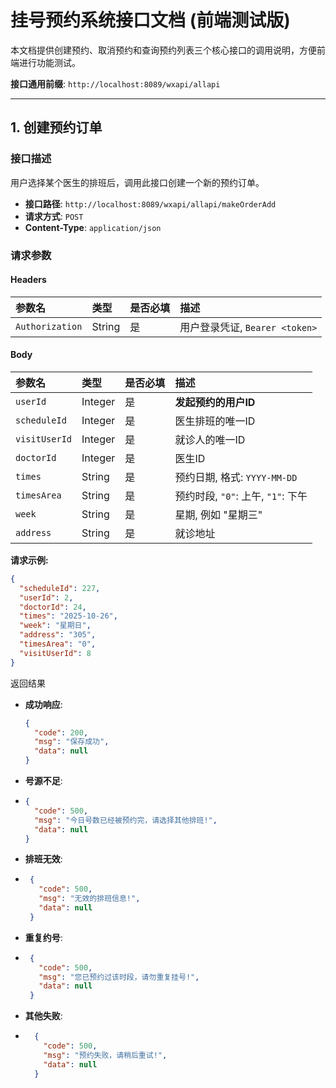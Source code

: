 # 挂号预约系统接口文档 (前端测试版)

本文档提供创建预约、取消预约和查询预约列表三个核心接口的调用说明，方便前端进行功能测试。

**接口通用前缀**: `http://localhost:8089/wxapi/allapi`

---

## 1. 创建预约订单

### 接口描述
用户选择某个医生的排班后，调用此接口创建一个新的预约订单。

- **接口路径**: `http://localhost:8089/wxapi/allapi/makeOrderAdd`
- **请求方式**: `POST`
- **Content-Type**: `application/json`

### 请求参数

#### Headers
| 参数名 | 类型 | 是否必填 | 描述 |
| :--- | :--- | :--- | :--- |
| `Authorization` | String | 是 | 用户登录凭证, `Bearer <token>` |

#### Body
| 参数名 | 类型 | 是否必填 | 描述 |
| :--- | :--- | :--- | :--- |
| `userId` | Integer | 是 | **发起预约的用户ID** |
| `scheduleId` | Integer | 是 | 医生排班的唯一ID |
| `visitUserId` | Integer | 是 | 就诊人的唯一ID |
| `doctorId` | Integer | 是 | 医生ID |
| `times` | String | 是 | 预约日期, 格式: `YYYY-MM-DD` |
| `timesArea` | String | 是 | 预约时段, `"0"`: 上午, `"1"`: 下午 |
| `week` | String | 是 | 星期, 例如 "星期三" |
| `address` | String | 是 | 就诊地址 |

**请求示例:**
```json
{
  "scheduleId": 227,
  "userId": 2,
  "doctorId": 24,
  "times": "2025-10-26",
  "week": "星期日",
  "address": "305",
  "timesArea": "0",
  "visitUserId": 8
}
```
返回结果
-   **成功响应**:
    ```json
    {
      "code": 200,
      "msg": "保存成功",
      "data": null
    }
    ```
-   **号源不足**:
-   ```json
    {
      "code": 500,
      "msg": "今日号数已经被预约完，请选择其他排班!",
      "data": null
    }
    ```
-   **排班无效**:
-  ```json
    {
      "code": 500,
      "msg": "无效的排班信息!",
      "data": null
    }
    ```
-   **重复约号**:
-  ```json
    {
      "code": 500,
      "msg": "您已预约过该时段，请勿重复挂号!",
      "data": null
    }
    ```
-   **其他失败**:
- ```json
    {
      "code": 500,
      "msg": "预约失败，请稍后重试!",
      "data": null
    }
    ```
  

